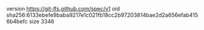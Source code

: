 version https://git-lfs.github.com/spec/v1
oid sha256:6133ebefe9baba9217e1c021fb18cc2b97203814bae2d2a656efab4156b4befc
size 3346
